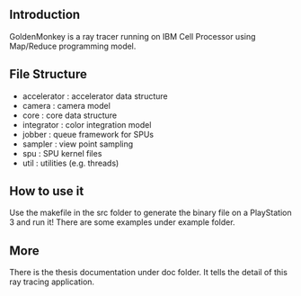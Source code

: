Introduction
--------------------

GoldenMonkey is a ray tracer running on IBM Cell Processor using Map/Reduce programming model.

File Structure
-----------------------
- accelerator : accelerator data structure
- camera	    : camera model
- core	     : core data structure
- integrator  : color integration model
- jobber	     : queue framework for SPUs
- sampler     : view point sampling
- spu         : SPU kernel files
- util	     : utilities (e.g. threads)

How to use it
-----------------------
Use the makefile in the src folder to generate the binary file on a PlayStation 3 and run it! 
There are some examples under example folder.

More
----------------------
There is the thesis documentation under doc folder. It tells the detail of this ray tracing application.

